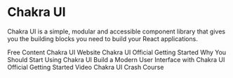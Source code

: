 # Chakra UI

Chakra UI is a simple, modular and accessible component library that gives you the building blocks you need to build your React applications.

<ResourceGroupTitle>Free Content</ResourceGroupTitle>
<BadgeLink colorScheme='blue' badgeText='Official Website' href='https://chakra-ui.com/'>Chakra UI Website</BadgeLink>
<BadgeLink colorScheme='blue' badgeText='Official Docs' href='https://chakra-ui.com/docs/getting-started'>Chakra UI Official Getting Started</BadgeLink>
<BadgeLink colorScheme='yellow' badgeText='Read' href='https://www.freecodecamp.org/news/why-should-you-start-using-chakraui/'>Why You Should Start Using Chakra UI</BadgeLink>
<BadgeLink badgeText='Course' colorScheme='green' href='https://egghead.io/courses/build-a-modern-user-interface-with-chakra-ui-fac68106'>Build a Modern User Interface with Chakra UI</BadgeLink>
<BadgeLink badgeText='Watch' href='https://youtu.be/wI2vqXsjsIo'>Official Getting Started Video</BadgeLink>
<BadgeLink badgeText='Watch' href='https://youtu.be/s-bIsz-NR3c'>Chakra UI Crash Course</BadgeLink>

